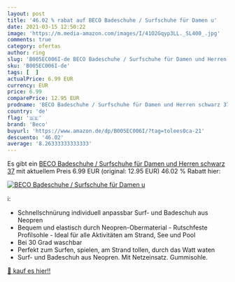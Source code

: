 ```yaml
---
layout: post
title: '46.02 % rabat auf BECO Badeschuhe / Surfschuhe für Damen u'
date: 2021-03-15 12:50:22
image: 'https://m.media-amazon.com/images/I/41O2Gqyp3LL._SL400_.jpg'
comments: true
category: ofertas
author: ring
slug: 'B005EC006I-de BECO Badeschuhe / Surfschuhe für Damen und Herren schwarz 37'
sku: 'B005EC006I-de'
tags: [  ]
actualPrice: 6.99 EUR
currency: EUR
price: 6.99
comparePrice: 12.95 EUR
prodname: 'BECO Badeschuhe / Surfschuhe für Damen und Herren schwarz 37'
country: 'de'
flag: '🇩🇪'
brand: 'Beco'
buyurl: 'https://www.amazon.de/dp/B005EC006I/?tag=tolees0ca-21'
descuento: '46.02'
average: '8.26333333333333'
---
```


Es gibt ein [BECO Badeschuhe / Surfschuhe für Damen und Herren schwarz 37](https://www.amazon.de/dp/B005EC006I/?tag=tolees0ca-21) mit aktuellem Preis 6.99 EUR (original: 12.95 EUR) 46.02 % Rabatt hier:

[![BECO Badeschuhe / Surfschuhe für Damen u](https://m.media-amazon.com/images/I/41O2Gqyp3LL._SL400_.jpg)](https://www.amazon.de/dp/B005EC006I/?tag=tolees0ca-21)

ℹ️:

- Schnellschnürung individuell anpassbar Surf- und Badeschuh aus Neopren
- Bequem und elastisch durch Neopren-Obermaterial - Rutschfeste Profilsohle - Ideal für alle Aktivitäten am Strand, See und Pool
- Bei 30 Grad waschbar
- Perfekt zum Surfen, spielen, am Strand tollen, durch das Watt waten
- Surf- und Badeschuh aus Neopren. Mit Netzeinsatz. Gummisohle.

[🛒 kauf es hier!!](https://www.amazon.de/dp/B005EC006I/?tag=tolees0ca-21)
